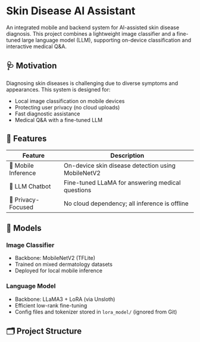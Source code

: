 # Skin Disease AI Assistant

An integrated mobile and backend system for AI-assisted skin disease diagnosis. This project combines a lightweight image classifier and a fine-tuned large language model (LLM), supporting on-device classification and interactive medical Q&A.

## 🩺 Motivation

Diagnosing skin diseases is challenging due to diverse symptoms and appearances. This system is designed for:
- Local image classification on mobile devices
- Protecting user privacy (no cloud uploads)
- Fast diagnostic assistance
- Medical Q&A with a fine-tuned LLM

## 🔧 Features

| Feature            | Description                                             |
|-------------------|---------------------------------------------------------|
| 📱 Mobile Inference | On-device skin disease detection using MobileNetV2     |
| 🧠 LLM Chatbot       | Fine-tuned LLaMA for answering medical questions       |
| 🔐 Privacy-Focused   | No cloud dependency; all inference is offline          |

## 🧠 Models

### Image Classifier
- Backbone: MobileNetV2 (TFLite)
- Trained on mixed dermatology datasets
- Deployed for local mobile inference

### Language Model
- Backbone: LLaMA3 + LoRA (via Unsloth)
- Efficient low-rank fine-tuning
- Config files and tokenizer stored in `lora_model/` (ignored from Git)

## 🗂 Project Structure

